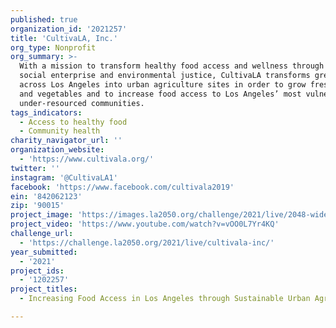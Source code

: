 ```yaml
---
published: true
organization_id: '2021257'
title: 'CultivaLA, Inc.'
org_type: Nonprofit
org_summary: >-
  With a mission to transform healthy food access and wellness through people,
  social enterprise and environmental justice, CultivaLA transforms green spaces
  across Los Angeles into urban agriculture sites in order to grow fresh herbs
  and vegetables and to increase food access to Los Angeles’ most vulnerable and
  under-resourced communities.
tags_indicators:
  - Access to healthy food
  - Community health
charity_navigator_url: ''
organization_website:
  - 'https://www.cultivala.org/'
twitter: ''
instagram: '@CultivaLA1'
facebook: 'https://www.facebook.com/cultivala2019'
ein: '842062123'
zip: '90015'
project_image: 'https://images.la2050.org/challenge/2021/live/2048-wide/cultivala-inc.jpg'
project_video: 'https://www.youtube.com/watch?v=vOO0L7Yr4KQ'
challenge_url:
  - 'https://challenge.la2050.org/2021/live/cultivala-inc/'
year_submitted:
  - '2021'
project_ids:
  - '1202257'
project_titles:
  - Increasing Food Access in Los Angeles through Sustainable Urban Agriculture

---
```

